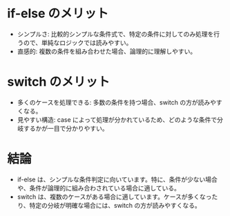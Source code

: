 # if-else のメリット
* シンプルさ: 比較的シンプルな条件式で、特定の条件に対してのみ処理を行うので、単純なロジックでは読みやすい。
* 直感的: 複数の条件を組み合わせた場合、論理的に理解しやすい。

# switch のメリット
* 多くのケースを処理できる: 多数の条件を持つ場合、switch の方が読みやすくなる。
* 見やすい構造: case によって処理が分かれているため、どのような条件で分岐するかが一目で分かりやすい。

# 結論
* if-else は、シンプルな条件判定に向いています。特に、条件が少ない場合や、条件が論理的に組み合わされている場合に適している。
* switch は、複数のケースがある場合に適しています。ケースが多くなったり、特定の分岐が明確な場合には、switch の方が読みやすくなる。